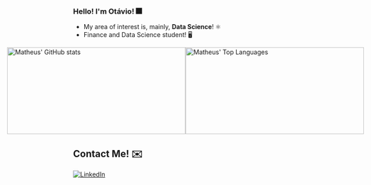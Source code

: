 ### Hello! I'm Otávio! 🎆


- My area of interest is, mainly, **Data Science**! ⚛️
- Finance and Data Science student! 🖥️


<a href="https://github.com/OtavioSotnas" style="display: flex; justify-content: center;">
  <img src="https://github-readme-stats.vercel.app/api?username=OtavioSotnas&show_icons=true&theme=dracula" alt="Matheus' GitHub stats" width="400px" height="195px">
  <img src="https://github-readme-stats.vercel.app/api/top-langs/?username=OtavioSotnas&layout=compact&theme=dracula" alt="Matheus' Top Languages" width="400px" height="195px"> 
</a>

## Contact Me! ✉️
[![LinkedIn](https://img.shields.io/badge/LinkedIn-0077B5?style=for-the-badge&logo=linkedin&logoColor=white)](https://www.linkedin.com/in/otaviosotnas/)
